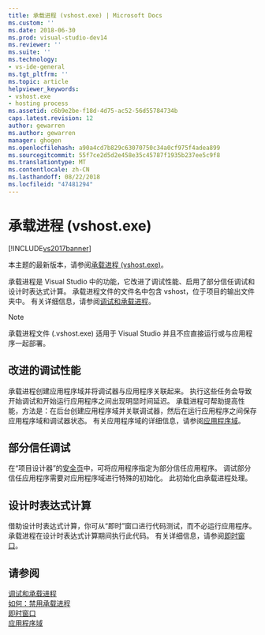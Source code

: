 ```yaml
---
title: 承载进程 (vshost.exe) | Microsoft Docs
ms.custom: ''
ms.date: 2018-06-30
ms.prod: visual-studio-dev14
ms.reviewer: ''
ms.suite: ''
ms.technology:
- vs-ide-general
ms.tgt_pltfrm: ''
ms.topic: article
helpviewer_keywords:
- vshost.exe
- hosting process
ms.assetid: c6b9e2be-f18d-4d75-ac52-56d55784734b
caps.latest.revision: 12
author: gewarren
ms.author: gewarren
manager: ghogen
ms.openlocfilehash: a90a4cd7b829c63070750c34a0cf975f4adea899
ms.sourcegitcommit: 55f7ce2d5d2e458e35c45787f1935b237ee5c9f8
ms.translationtype: MT
ms.contentlocale: zh-CN
ms.lasthandoff: 08/22/2018
ms.locfileid: "47481294"
---
```

# <a name="hosting-process-vshostexe"></a>承载进程 (vshost.exe)
[!INCLUDE[vs2017banner](../includes/vs2017banner.md)]

本主题的最新版本，请参阅[承载进程 (vshost.exe)](https://docs.microsoft.com/visualstudio/ide/hosting-process-vshost-exe)。  
  
承载进程是 Visual Studio 中的功能，它改进了调试性能、启用了部分信任调试和设计时表达式计算。 承载进程文件的文件名中包含 vshost，位于项目的输出文件夹中。 有关详细信息，请参阅[调试和承载进程](../debugger/debugging-and-the-hosting-process.md)。  
  
> [!NOTE]
>  承载进程文件 (.vshost.exe) 适用于 Visual Studio 并且不应直接运行或与应用程序一起部署。  
  
## <a name="improved-debugging-performance"></a>改进的调试性能  
 承载进程创建应用程序域并将调试器与应用程序关联起来。 执行这些任务会导致开始调试和开始运行应用程序之间出现明显时间延迟。 承载进程可帮助提高性能，方法是：在后台创建应用程序域并关联调试器，然后在运行应用程序之间保存应用程序域和调试器状态。 有关应用程序域的详细信息，请参阅[应用程序域](http://msdn.microsoft.com/library/113a8bbf-6875-4a72-a49d-ca2d92e19cc8)。  
  
## <a name="partial-trust-debugging"></a>部分信任调试  
 在“项目设计器”的[安全页](../ide/reference/security-page-project-designer.md)中，可将应用程序指定为部分信任应用程序。 调试部分信任应用程序需要对应用程序域进行特殊的初始化。 此初始化由承载进程处理。  
  
## <a name="design-time-expression-evaluation"></a>设计时表达式计算  
 借助设计时表达式计算，你可从“即时”窗口进行代码测试，而不必运行应用程序。 承载进程在设计时表达式计算期间执行此代码。 有关详细信息，请参阅[即时窗口](../ide/reference/immediate-window.md)。  
  
## <a name="see-also"></a>请参阅  
 [调试和承载进程](../debugger/debugging-and-the-hosting-process.md)   
 [如何：禁用承载进程](../ide/how-to-disable-the-hosting-process.md)   
 [即时窗口](../ide/reference/immediate-window.md)   
 [应用程序域](http://msdn.microsoft.com/library/113a8bbf-6875-4a72-a49d-ca2d92e19cc8)



